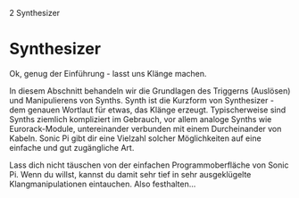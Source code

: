 2 Synthesizer

# Synthesizer

Ok, genug der Einführung - lasst uns Klänge machen.

In diesem Abschnitt behandeln wir die Grundlagen des Triggerns (Auslösen) und Manipulierens von Synths. Synth ist die Kurzform von Synthesizer - dem genauen Wortlaut für etwas, das Klänge erzeugt. Typischerweise sind Synths ziemlich kompliziert im Gebrauch, vor allem analoge Synths wie Eurorack-Module, untereinander verbunden mit einem Durcheinander von Kabeln. Sonic Pi gibt dir eine Vielzahl solcher Möglichkeiten auf eine einfache und gut zugängliche Art.

Lass dich nicht täuschen von der einfachen Programmoberfläche von Sonic Pi. Wenn du willst, kannst du damit sehr tief in sehr ausgeklügelte Klangmanipulationen eintauchen. Also festhalten...
